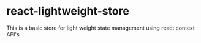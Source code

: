 # react-lightweight-store
This is a basic store for light weight state management using react context API's
